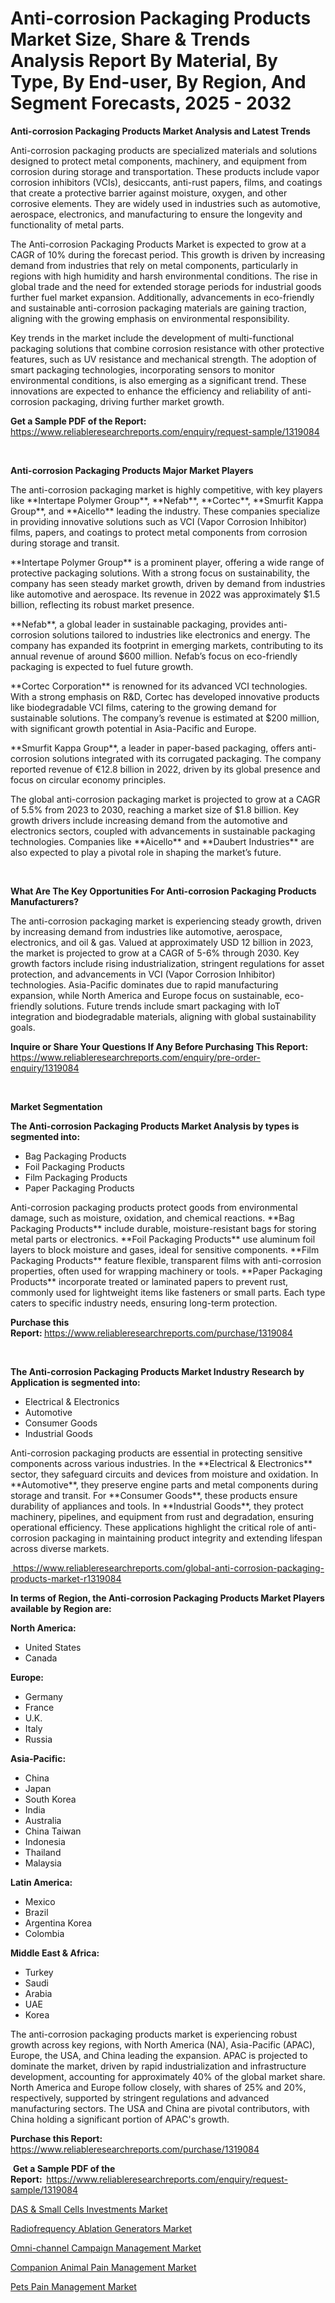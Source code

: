 <p><h1>Anti-corrosion Packaging Products Market Size, Share & Trends Analysis Report By Material, By Type, By End-user, By Region, And Segment Forecasts, 2025 - 2032</h1></p><p><strong>Anti-corrosion Packaging Products Market Analysis and Latest Trends</strong></p>
<p><p>Anti-corrosion packaging products are specialized materials and solutions designed to protect metal components, machinery, and equipment from corrosion during storage and transportation. These products include vapor corrosion inhibitors (VCIs), desiccants, anti-rust papers, films, and coatings that create a protective barrier against moisture, oxygen, and other corrosive elements. They are widely used in industries such as automotive, aerospace, electronics, and manufacturing to ensure the longevity and functionality of metal parts.</p><p>The Anti-corrosion Packaging Products Market is expected to grow at a CAGR of 10% during the forecast period. This growth is driven by increasing demand from industries that rely on metal components, particularly in regions with high humidity and harsh environmental conditions. The rise in global trade and the need for extended storage periods for industrial goods further fuel market expansion. Additionally, advancements in eco-friendly and sustainable anti-corrosion packaging materials are gaining traction, aligning with the growing emphasis on environmental responsibility.</p><p>Key trends in the market include the development of multi-functional packaging solutions that combine corrosion resistance with other protective features, such as UV resistance and mechanical strength. The adoption of smart packaging technologies, incorporating sensors to monitor environmental conditions, is also emerging as a significant trend. These innovations are expected to enhance the efficiency and reliability of anti-corrosion packaging, driving further market growth.</p></p>
<p><strong>Get a Sample PDF of the Report:&nbsp;</strong> <a href="https://www.reliableresearchreports.com/enquiry/request-sample/1319084?utm_campaign=12&utm_medium=2&utm_source=Github&utm_content=ia&utm_term=20012025&utm_id=anti-corrosion-packaging-products">https://www.reliableresearchreports.com/enquiry/request-sample/1319084</a></p>
<p>&nbsp;</p>
<p><strong>Anti-corrosion Packaging Products Major Market Players</strong></p>
<p><p>The anti-corrosion packaging market is highly competitive, with key players like **Intertape Polymer Group**, **Nefab**, **Cortec**, **Smurfit Kappa Group**, and **Aicello** leading the industry. These companies specialize in providing innovative solutions such as VCI (Vapor Corrosion Inhibitor) films, papers, and coatings to protect metal components from corrosion during storage and transit.</p><p>**Intertape Polymer Group** is a prominent player, offering a wide range of protective packaging solutions. With a strong focus on sustainability, the company has seen steady market growth, driven by demand from industries like automotive and aerospace. Its revenue in 2022 was approximately $1.5 billion, reflecting its robust market presence.</p><p>**Nefab**, a global leader in sustainable packaging, provides anti-corrosion solutions tailored to industries like electronics and energy. The company has expanded its footprint in emerging markets, contributing to its annual revenue of around $600 million. Nefab’s focus on eco-friendly packaging is expected to fuel future growth.</p><p>**Cortec Corporation** is renowned for its advanced VCI technologies. With a strong emphasis on R&D, Cortec has developed innovative products like biodegradable VCI films, catering to the growing demand for sustainable solutions. The company’s revenue is estimated at $200 million, with significant growth potential in Asia-Pacific and Europe.</p><p>**Smurfit Kappa Group**, a leader in paper-based packaging, offers anti-corrosion solutions integrated with its corrugated packaging. The company reported revenue of €12.8 billion in 2022, driven by its global presence and focus on circular economy principles.</p><p>The global anti-corrosion packaging market is projected to grow at a CAGR of 5.5% from 2023 to 2030, reaching a market size of $1.8 billion. Key growth drivers include increasing demand from the automotive and electronics sectors, coupled with advancements in sustainable packaging technologies. Companies like **Aicello** and **Daubert Industries** are also expected to play a pivotal role in shaping the market’s future.</p></p>
<p>&nbsp;</p>
<p><strong>What Are The Key Opportunities For Anti-corrosion Packaging Products Manufacturers?</strong></p>
<p><p>The anti-corrosion packaging market is experiencing steady growth, driven by increasing demand from industries like automotive, aerospace, electronics, and oil & gas. Valued at approximately USD 12 billion in 2023, the market is projected to grow at a CAGR of 5-6% through 2030. Key growth factors include rising industrialization, stringent regulations for asset protection, and advancements in VCI (Vapor Corrosion Inhibitor) technologies. Asia-Pacific dominates due to rapid manufacturing expansion, while North America and Europe focus on sustainable, eco-friendly solutions. Future trends include smart packaging with IoT integration and biodegradable materials, aligning with global sustainability goals.</p></p>
<p><strong>Inquire or Share Your Questions If Any Before Purchasing This Report:</strong> <a href="https://www.reliableresearchreports.com/enquiry/pre-order-enquiry/1319084?utm_campaign=12&utm_medium=2&utm_source=Github&utm_content=ia&utm_term=20012025&utm_id=anti-corrosion-packaging-products">https://www.reliableresearchreports.com/enquiry/pre-order-enquiry/1319084</a></p>
<p>&nbsp;</p>
<p><strong>Market Segmentation</strong></p>
<p><strong>The Anti-corrosion Packaging Products Market Analysis by types is segmented into:</strong></p>
<p><ul><li>Bag Packaging Products</li><li>Foil Packaging Products</li><li>Film Packaging Products</li><li>Paper Packaging Products</li></ul></p>
<p><p>Anti-corrosion packaging products protect goods from environmental damage, such as moisture, oxidation, and chemical reactions. **Bag Packaging Products** include durable, moisture-resistant bags for storing metal parts or electronics. **Foil Packaging Products** use aluminum foil layers to block moisture and gases, ideal for sensitive components. **Film Packaging Products** feature flexible, transparent films with anti-corrosion properties, often used for wrapping machinery or tools. **Paper Packaging Products** incorporate treated or laminated papers to prevent rust, commonly used for lightweight items like fasteners or small parts. Each type caters to specific industry needs, ensuring long-term protection.</p></p>
<p><strong>Purchase this Report:&nbsp;</strong><a href="https://www.reliableresearchreports.com/purchase/1319084?utm_campaign=12&utm_medium=2&utm_source=Github&utm_content=ia&utm_term=20012025&utm_id=anti-corrosion-packaging-products">https://www.reliableresearchreports.com/purchase/1319084</a></p>
<p>&nbsp;</p>
<p><strong>The Anti-corrosion Packaging Products Market Industry Research by Application is segmented into:</strong></p>
<p><ul><li>Electrical & Electronics</li><li>Automotive</li><li>Consumer Goods</li><li>Industrial Goods</li></ul></p>
<p><p>Anti-corrosion packaging products are essential in protecting sensitive components across various industries. In the **Electrical & Electronics** sector, they safeguard circuits and devices from moisture and oxidation. In **Automotive**, they preserve engine parts and metal components during storage and transit. For **Consumer Goods**, these products ensure durability of appliances and tools. In **Industrial Goods**, they protect machinery, pipelines, and equipment from rust and degradation, ensuring operational efficiency. These applications highlight the critical role of anti-corrosion packaging in maintaining product integrity and extending lifespan across diverse markets.</p></p>
<p><a href="https://www.reliableresearchreports.com/global-anti-corrosion-packaging-products-market-r1319084?utm_campaign=12&utm_medium=2&utm_source=Github&utm_content=ia&utm_term=20012025&utm_id=anti-corrosion-packaging-products">&nbsp;https://www.reliableresearchreports.com/global-anti-corrosion-packaging-products-market-r1319084</a></p>
<p><strong>In terms of Region, the Anti-corrosion Packaging Products Market Players available by Region are:</strong></p>
<p>
    <p> <strong> North America: </strong>
        <ul>
            <li>United States</li>
            <li>Canada</li>
        </ul>
        </p> 
    <p> <strong> Europe: </strong>
        <ul>
            <li>Germany</li>
            <li>France</li>
            <li>U.K.</li>
            <li>Italy</li>
            <li>Russia</li>
        </ul>
        </p> 
    <p> <strong> Asia-Pacific: </strong>
        <ul>
            <li>China</li>
            <li>Japan</li>
            <li>South Korea</li>
            <li>India</li>
            <li>Australia</li>
            <li>China Taiwan</li>
            <li>Indonesia</li>
            <li>Thailand</li>
            <li>Malaysia</li>
        </ul>
        </p> 
    <p> <strong> Latin America: </strong>
        <ul>
            <li>Mexico</li>
            <li>Brazil</li>
            <li>Argentina Korea</li>
            <li>Colombia</li>
        </ul>
        </p> 
    <p> <strong> Middle East & Africa: </strong>
        <ul>
            <li>Turkey</li>
            <li>Saudi</li>
            <li>Arabia</li>
            <li>UAE</li>
            <li>Korea</li>
        </ul>
    </p>
    </p>
<p><p>The anti-corrosion packaging products market is experiencing robust growth across key regions, with North America (NA), Asia-Pacific (APAC), Europe, the USA, and China leading the expansion. APAC is projected to dominate the market, driven by rapid industrialization and infrastructure development, accounting for approximately 40% of the global market share. North America and Europe follow closely, with shares of 25% and 20%, respectively, supported by stringent regulations and advanced manufacturing sectors. The USA and China are pivotal contributors, with China holding a significant portion of APAC's growth.</p></p>
<p><strong>Purchase this Report: </strong><a href="https://www.reliableresearchreports.com/purchase/1319084?utm_campaign=12&utm_medium=2&utm_source=Github&utm_content=ia&utm_term=20012025&utm_id=anti-corrosion-packaging-products">https://www.reliableresearchreports.com/purchase/1319084</a></p>
<p>&nbsp;<strong>Get a Sample PDF of the Report:&nbsp;&nbsp;</strong><a href="https://www.reliableresearchreports.com/enquiry/request-sample/1319084?utm_campaign=12&utm_medium=2&utm_source=Github&utm_content=ia&utm_term=20012025&utm_id=anti-corrosion-packaging-products">https://www.reliableresearchreports.com/enquiry/request-sample/1319084</a></p>
<p><strong></strong></p>
<p><p><a href="https://github.com/JakirUddin511/Market-Research-Report-List-1/blob/main/das-small-cells-investments-market.md?utm_campaign=12&utm_medium=2&utm_source=Github&utm_content=ia&utm_term=20012025&utm_id=anti-corrosion-packaging-products">DAS & Small Cells Investments Market</a></p><p><a href="https://www.linkedin.com/pulse/growth-journey-radiofrequency-ablation-generators-market-uncovering-y5kuf?utm_campaign=12&utm_medium=2&utm_source=Github&utm_content=ia&utm_term=20012025&utm_id=anti-corrosion-packaging-products">Radiofrequency Ablation Generators Market</a></p><p><a href="https://github.com/GenaGaines34/Market-Research-Report-List-1/blob/main/omni-channel-campaign-management-market.md?utm_campaign=12&utm_medium=2&utm_source=Github&utm_content=ia&utm_term=20012025&utm_id=anti-corrosion-packaging-products">Omni-channel Campaign Management Market</a></p><p><a href="https://www.linkedin.com/pulse/global-companion-animal-pain-management-market-study-2025-2032-22bfc?utm_campaign=12&utm_medium=2&utm_source=Github&utm_content=ia&utm_term=20012025&utm_id=anti-corrosion-packaging-products">Companion Animal Pain Management Market</a></p><p><a href="https://www.linkedin.com/pulse/positive-outlook-pets-pain-management-market-trend-analysis-4gwqe?utm_campaign=12&utm_medium=2&utm_source=Github&utm_content=ia&utm_term=20012025&utm_id=anti-corrosion-packaging-products">Pets Pain Management Market</a></p></p>
